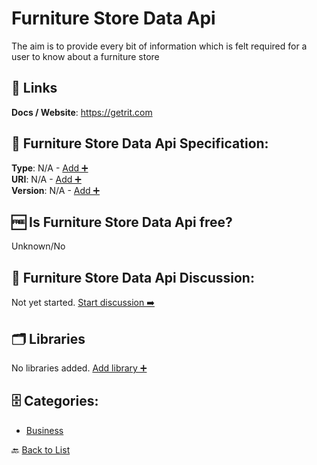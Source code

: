# Furniture Store Data Api

The aim is to provide every bit of information which is felt required for a user to know about a furniture store

##  🔗 Links
**Docs / Website**: https://getrit.com

## 🧬 Furniture Store Data Api Specification:
**Type**: N/A - [Add ➕](https://github.com/apis-list/apis-list/edit/main/apis/furniture-store-data-api/furniture-store-data-api.yaml)  
**URI**: N/A - [Add ➕](https://github.com/apis-list/apis-list/edit/main/apis/furniture-store-data-api/furniture-store-data-api.yaml)  
**Version**: N/A - [Add ➕](https://github.com/apis-list/apis-list/edit/main/apis/furniture-store-data-api/furniture-store-data-api.yaml)

## 🆓 Is Furniture Store Data Api free?
 Unknown/No 

## 💬 Furniture Store Data Api Discussion:
Not yet started. [Start discussion ➡️](https://github.com/apis-list/apis-list/discussions/new)

## 🗂️ Libraries

No libraries added. [Add library ➕](https://github.com/apis-list/apis-list/edit/main/apis/furniture-store-data-api/furniture-store-data-api.yaml)    


## 🗄️ Categories:
- [Business](https://github.com/apis-list/apis-list#business-)

🔙  [Back to List](https://github.com/apis-list/apis-list)
